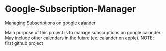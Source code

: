 # Google-Subscription-Manager
Managing Subscriptions on google calander 

Main purpose of this project is to manage subscriptions on google calander. May include other calendars in the future (ex. calander on apple).
NOTE: first github project
